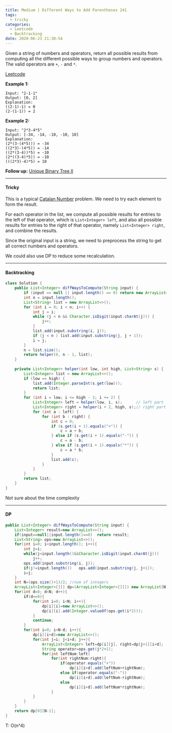 ```yaml
---
title: Medium | Different Ways to Add Parentheses 241
tags:
  - tricky
categories:
  - Leetcode
  - Backtracking
date: 2020-06-23 21:30:54
---
```


Given a string of numbers and operators, return all possible results from computing all the different possible ways to group numbers and operators. The valid operators are `+`, `-` and `*`.

[Leetcode](https://leetcode.com/problems/different-ways-to-add-parentheses/)

<!--more-->

**Example 1:**

```
Input: "2-1-1"
Output: [0, 2]
Explanation: 
((2-1)-1) = 0 
(2-(1-1)) = 2
```

**Example 2:**

```
Input: "2*3-4*5"
Output: [-34, -14, -10, -10, 10]
Explanation: 
(2*(3-(4*5))) = -34 
((2*3)-(4*5)) = -14 
((2*(3-4))*5) = -10 
(2*((3-4)*5)) = -10 
(((2*3)-4)*5) = 10
```

**Follow up:** [Unique Binary Tree II](https://leetcode.com/problems/unique-binary-search-trees-ii/)

---

#### Tricky 

This is a typical [Catalan Number](https://www.cnblogs.com/Morning-Glory/p/11747744.html) problem. We need to try each element to form the result.

For each operator in the list, we compute all possible results for entries to the left of that operator, which is `List<Integer> left`, and also all possible results for entries to the right of that operator, namely `List<Integer> right`, and combine the results.

Since the original input is a string, we need to preprocess the string to get all correct numbers and operators.

We could also use DP to reduce some recalculation.

---

#### Backtracking 

```java
class Solution {
    public List<Integer> diffWaysToCompute(String input) {
        if (input == null || input.length() == 0) return new ArrayList<>();
        int n = input.length();
        List<String> list = new ArrayList<>();
        for (int i = 0; i < n; i++) {
            int j = i;
            while (j < n && Character.isDigit(input.charAt(j))) {
                j++;
            }
            list.add(input.substring(i, j));
            if (j < n ) list.add(input.substring(j, j + 1));
            i = j;
        }
        n = list.size();
        return helper(0, n - 1, list);
    }
    
    private List<Integer> helper(int low, int high, List<String> s) {
        List<Integer> list = new ArrayList<>();
        if (low == high) {
            list.add(Integer.parseInt(s.get(low)));
            return list;
        }
        for (int i = low; i <= high - 2; i += 2) {
            List<Integer> left = helper(low, i, s);      // left part
            List<Integer> right = helper(i + 2, high, s);// right part
            for (int a : left) {
                for (int b : right) {
                    int c = 0;
                    if (s.get(i + 1).equals("+")) {
                        c = a + b;
                    } else if (s.get(i + 1).equals("-")) {
                        c = a - b;
                    } else if (s.get(i + 1).equals("*")) {
                        c = a * b;
                    }
                    list.add(c);
                }
            }
        }
        return list;
    }
}
```

Not sure about the time complexity

---

#### DP

```java
public List<Integer> diffWaysToCompute(String input) {
    List<Integer> result=new ArrayList<>();
    if(input==null||input.length()==0)  return result;
    List<String> ops=new ArrayList<>();
    for(int i=0; i<input.length(); i++){
        int j=i;
        while(j<input.length()&&Character.isDigit(input.charAt(j)))
            j++;
        ops.add(input.substring(i, j));
        if(j!=input.length())   ops.add(input.substring(j, j+1));
        i=j;
    }
    int N=(ops.size()+1)/2; //num of integers
    ArrayList<Integer>[][] dp=(ArrayList<Integer>[][]) new ArrayList[N][N];
    for(int d=0; d<N; d++){
        if(d==0){
            for(int i=0; i<N; i++){
                dp[i][i]=new ArrayList<>();
                dp[i][i].add(Integer.valueOf(ops.get(i*2)));
            }
            continue;
        }
        for(int i=0; i<N-d; i++){
            dp[i][i+d]=new ArrayList<>();
            for(int j=i; j<i+d; j++){
                ArrayList<Integer> left=dp[i][j], right=dp[j+1][i+d];
                String operator=ops.get(j*2+1);
                for(int leftNum:left)
                    for(int rightNum:right){
                        if(operator.equals("+"))
                            dp[i][i+d].add(leftNum+rightNum);
                        else if(operator.equals("-"))
                            dp[i][i+d].add(leftNum-rightNum);
                        else
                            dp[i][i+d].add(leftNum*rightNum);
                    }
            }
        }
    }
    return dp[0][N-1];
}
```

T: O(n^4)

